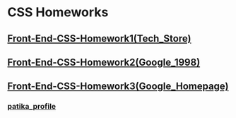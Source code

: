 # CSS Homeworks

## [Front-End-CSS-Homework1(Tech_Store)](https://github.com/KaderErgin/CSS/tree/main/Front_End-CSS_Homework1)<br>

## [Front-End-CSS-Homework2(Google_1998)](https://github.com/KaderErgin/CSS/tree/main/Front_End-CSS_Homework2)<br>

## [Front-End-CSS-Homework3(Google_Homepage)](https://github.com/KaderErgin/CSS/tree/main/Front-End-CSS-Homework3)<br>

### [patika_profile](https://academy.patika.dev/tr/profile)<br>
